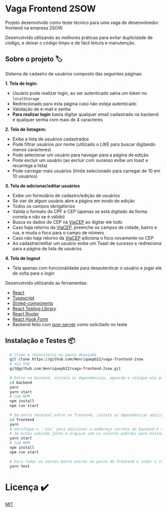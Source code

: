 # Vaga Frontend 2SOW
Projeto desenvolvido como teste técnico para uma vaga de desenvolvedor frontend na empresa 2SOW.

Desenvolvido utilizando as melhores práticas para evitar duplicidade de código, e deixar o código limpo e de fácil leitura e manutenção.

## Sobre o projeto :label:
Sistema de cadastro de usuários composto das seguintes páginas:

**1. Tela de login:**
  - Usuário pode realizar login, ao ser autenticado salva um token no `localStorage`
  - Redirecionado para esta página caso não esteja autenticado
  - Validação de e-mail e senha
  - **Para realizar login** basta digitar qualquer email cadastrado no backend e qualquer senha com mais de 4 caracteres

**2. Tela de listagem:**
  - Exibe a lista de usuários cadastrados
  - Pode filtrar usuários por nome (utilizado o LIKE para buscar digitando menos caracteres)
  - Pode selecionar um usuário para navegar para a página de edição
  - Pode excluir um usuário (ao excluir com sucesso exibe um toast e recarrega a lista)
  - Pode carregar mais usuários (limite selecionado para carregar de 10 em 10 usuários)
 
 **3. Tela de adicionar/editar usuários**
  - Exibe um formulário de cadastro/edição de usuários
  - Se vier de algum usuário abre a página em modo de edição
  - Todos os campos obrigatórios
  - Valida o formato do CPF e CEP (apenas se está digitado da forma correta e não se é válido)
  - Busca os dados do CEP na [ViaCEP](https://viacep.com.br/) ao digitar ele todo
  - Caso haja retorno da [ViaCEP](https://viacep.com.br/), preenche os campos de cidade, bairro e rua, e muda o foco para o campo de número
  - Caso não haja retorno da [ViaCEP](https://viacep.com.br/) adiciona o foco novamente no CEP
  - Ao cadastrar/editar um usuário exibe um Toast de sucesso e redireciona para a página de lista de usuários
  
 **4. Tela de logout**
  - Tela apenas com funcionalidade para desautenticar o usuário e jogar ele de volta para o login
 

Desenvolvido utilizando as ferramentas:

- [React](https://reactjs.org/)
- [Typescript](https://www.typescriptlang.org/)
- [Styled-components](https://styled-components.com/)
- [React Testing Library](https://testing-library.com/docs/react-testing-library/intro/)
- [React Router](https://reactrouter.com/web/guides/quick-start)
- [React Hook Form](https://react-hook-form.com/)
- Backend feito com [json-server](https://github.com/typicode/json-server) como solicitado no teste

## Instalação e Testes :package:
```bash
  # Clone o repositório na pasta desejada
  git clone https://github.com/Henriquepb22/vaga-frontend-2sow
  # Via SSH
  git@github.com:Henriquepb22/vaga-frontend-2sow.git
  
  # Entre no backend, instale as dependencias, aguarde e coloque ele para rodar
  cd backend
  yarn
  yarn start
  # Com NPM
  npm install
  npm run start
  
  # Em outro terminal entre no frontend, instale as dependencias adicione as váriaveis de ambiente e rode o projeto
  cd frontend
  yarn
  # Verifique o `.env` para adicionar o endereço correto do backend e da API do CEP
  # Já estou subindo junto o arquivo com os valores padrões para evitar configurações extras
  yarn start
  # Com NPM
  npm install
  npm run start
  
  # Para rodar os testes basta entrar na pasta do frontend e rodar o rodar o seguinte comando
  yarn test
```

# Licença :heavy_check_mark:
[MIT](https://github.com/Henriquepb22/vaga-frontend-2sow/blob/main/LICENSE)
